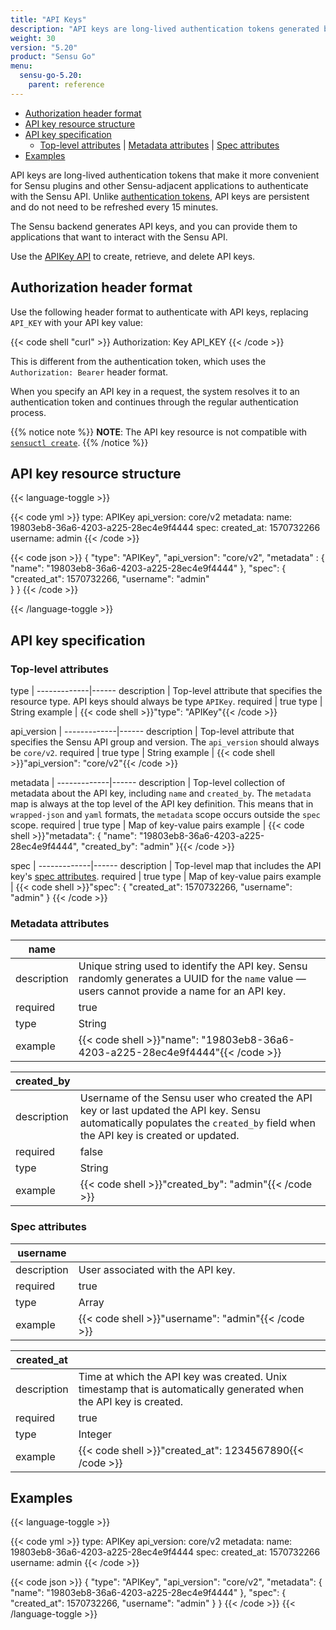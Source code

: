 ```yaml
---
title: "API Keys"
description: "API keys are long-lived authentication tokens generated by the Sensu backend. You can provide API keys to applications that want to interact with the Sensu API. Read this reference doc to learn about API keys."
weight: 30
version: "5.20"
product: "Sensu Go"
menu: 
  sensu-go-5.20:
    parent: reference
---
```


- [Authorization header format](#authorization-header-format)
- [API key resource structure](#api-key-resource-structure)
- [API key specification](#api-key-specification)
  - [Top-level attributes](#top-level-attributes) | [Metadata attributes](#metadata-attributes) | [Spec attributes](#spec-attributes)
- [Examples](#examples)

API keys are long-lived authentication tokens that make it more convenient for Sensu plugins and other Sensu-adjacent applications to authenticate with the Sensu API.
Unlike [authentication tokens][2], API keys are persistent and do not need to be refreshed every 15 minutes.

The Sensu backend generates API keys, and you can provide them to applications that want to interact with the Sensu API.

Use the [APIKey API][1] to create, retrieve, and delete API keys.

## Authorization header format

Use the following header format to authenticate with API keys, replacing `API_KEY` with your API key value:

{{< code shell "curl" >}}
Authorization: Key API_KEY
{{< /code >}}

This is different from the authentication token, which uses the `Authorization: Bearer` header format.

When you specify an API key in a request, the system resolves it to an authentication token and continues through the regular authentication process.

{{% notice note %}}
**NOTE**: The API key resource is not compatible with [`sensuctl create`](../../sensuctl/reference/#create-resources).
{{% /notice %}}

## API key resource structure

{{< language-toggle >}}

{{< code yml >}}
type: APIKey
api_version: core/v2
metadata:
  name: 19803eb8-36a6-4203-a225-28ec4e9f4444
spec:
  created_at: 1570732266
  username: admin
{{< /code >}}

{{< code json >}}
{
  "type": "APIKey",
  "api_version": "core/v2",
  "metadata" : {
    "name": "19803eb8-36a6-4203-a225-28ec4e9f4444"
  },
  "spec": {
    "created_at": 1570732266,
    "username": "admin"    
  }
}
{{< /code >}}

{{< /language-toggle >}}

## API key specification

### Top-level attributes

type         | 
-------------|------
description  | Top-level attribute that specifies the resource type. API keys should always be type `APIKey`.
required     | true
type         | String
example      | {{< code shell >}}"type": "APIKey"{{< /code >}}

api_version  | 
-------------|------
description  | Top-level attribute that specifies the Sensu API group and version. The `api_version` should always be `core/v2`.
required     | true
type         | String
example      | {{< code shell >}}"api_version": "core/v2"{{< /code >}}

metadata     | 
-------------|------
description  | Top-level collection of metadata about the API key, including `name` and `created_by`. The `metadata` map is always at the top level of the API key definition. This means that in `wrapped-json` and `yaml` formats, the `metadata` scope occurs outside the `spec` scope.
required     | true
type         | Map of key-value pairs
example      | {{< code shell >}}"metadata": {
  "name": "19803eb8-36a6-4203-a225-28ec4e9f4444",
  "created_by": "admin"
}{{< /code >}}

spec         | 
-------------|------
description  | Top-level map that includes the API key's [spec attributes][4].
required     | true
type         | Map of key-value pairs
example      | {{< code shell >}}"spec": {
    "created_at": 1570732266,
    "username": "admin"
  }
{{< /code >}}

### Metadata attributes

| name       |      |
-------------|------
description  | Unique string used to identify the API key. Sensu randomly generates a UUID for the `name` value &mdash; users cannot provide a name for an API key.
required     | true
type         | String
example      | {{< code shell >}}"name": "19803eb8-36a6-4203-a225-28ec4e9f4444"{{< /code >}}

| created_by |      |
-------------|------
description  | Username of the Sensu user who created the API key or last updated the API key. Sensu automatically populates the `created_by` field when the API key is created or updated.
required     | false
type         | String
example      | {{< code shell >}}"created_by": "admin"{{< /code >}}

### Spec attributes

| username   |     |
-------------|------
description  | User associated with the API key.
required     | true
type         | Array
example      | {{< code shell >}}"username": "admin"{{< /code >}}

| created_at |      |
-------------|------
description  | Time at which the API key was created. Unix timestamp that is automatically generated when the API key is created.
required     | true
type         | Integer
example      | {{< code shell >}}"created_at": 1234567890{{< /code >}}

## Examples

{{< language-toggle >}}

{{< code yml >}}
type: APIKey
api_version: core/v2
metadata:
  name: 19803eb8-36a6-4203-a225-28ec4e9f4444
spec:
  created_at: 1570732266
  username: admin
{{< /code >}}

{{< code json >}}
{
  "type": "APIKey",
  "api_version": "core/v2",
  "metadata": {
    "name": "19803eb8-36a6-4203-a225-28ec4e9f4444"
  },
  "spec": {
    "created_at": 1570732266,
    "username": "admin"
  }
}
{{< /code >}}
{{< /language-toggle >}}

[1]: ../../api/apikeys/
[2]: ../../api/auth/#the-authtoken-api-endpoint
[4]: #spec-attributes
